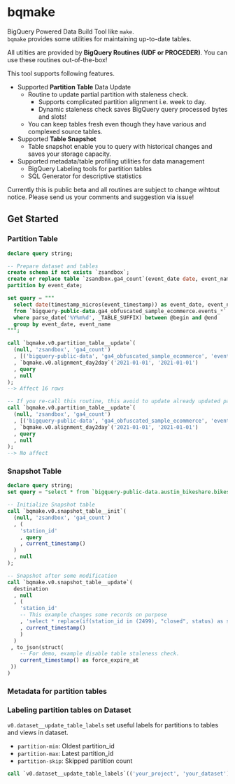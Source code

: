 # bqmake

BigQuery Powered Data Build Tool like `make`.  
`bqmake` provides some utilities for maintaining up-to-date tables.


All utilties are provided by **BigQuery Routines (UDF or PROCEDER)**.
You can use these routines out-of-the-box!

This tool supports following features.
- Supported **Partition Table** Data Update
    * Routine to update partial partition with staleness check.
        * Supports complicated partition alignment i.e. week to day.
        * Dynamic staleness check saves BigQuery query processed bytes and slots!
    * You can keep tables fresh even though they have various and complexed source tables.
- Supported **Table Snapshot**
    * Table snapshot enable you to query with historical changes and saves your storage capacity.
- Supported metadata/table profiling utilities for data management
    * BigQuery Labeling tools for partition tables
    * SQL Generator for descriptive statistics

Currently this is public beta and all routines are subject to change wihtout notice.
Please send us your comments and suggestion via issue!

## Get Started

### Partition Table

```sql
declare query string;

-- Prepare dataset and tables
create schema if not exists `zsandbox`;
create or replace table `zsandbox.ga4_count`(event_date date, event_name string, records int64)
partition by event_date;

set query = """
  select date(timestamp_micros(event_timestamp)) as event_date, event_name, count(1)
  from `bigquery-public-data.ga4_obfuscated_sample_ecommerce.events_*`
  where parse_date('%Y%m%d', _TABLE_SUFFIX) between @begin and @end
  group by event_date, event_name
""";

call `bqmake.v0.partition_table__update`(
  (null, 'zsandbox', 'ga4_count')
  , [('bigquery-public-data', 'ga4_obfuscated_sample_ecommerce', 'events_*')]
  , `bqmake.v0.alignment_day2day`('2021-01-01', '2021-01-01')
  , query
  , null
);
--> Affect 16 rows

-- If you re-call this routine, this avoid to update already updated partitions.
call `bqmake.v0.partition_table__update`(
  (null, 'zsandbox', 'ga4_count')
  , [('bigquery-public-data', 'ga4_obfuscated_sample_ecommerce', 'events_*')]
  , `bqmake.v0.alignment_day2day`('2021-01-01', '2021-01-01')
  , query
  , null
);
--> No affect
```

### Snapshot Table

```sql
declare query string;
set query = "select * from `bigquery-public-data.austin_bikeshare.bikeshare_stations` limit 0"

-- Initialize Snapshot table
call `bqmake.v0.snapshot_table__init`(
  (null, 'zsandbox', 'ga4_count')
  , (
    'station_id'
    , query
    , current_timestamp()
  )
  , null
);

-- Snapshot after some modification
call `bqmake.v0.snapshot_table__update`(
  destination
  , null
  , (
    'station_id'
    -- This example changes some records on purpose
    , 'select * replace(if(station_id in (2499), "closed", status) as status) from `bigquery-public-data.austin_bikeshare.bikeshare_stations`'
    , current_timestamp()
    )
  )
 , to_json(struct(
    -- For demo, example disable table staleness check.
    current_timestamp() as force_expire_at
 ))
)
```

### Metadata for partition tables

### Labeling partition tables on Dataset

`v0.dataset__update_table_labels` set useful labels for partitions to tables and views in dataset.

- `partition-min`: Oldest partition_id
- `partition-max`: Latest partition_id
- `partition-skip`: Skipped partition count

```sql
call `v0.dataset__update_table_labels`(('your_project', 'your_dataset'))
```
